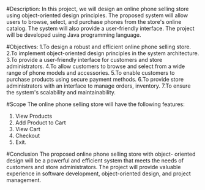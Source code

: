 #Description:
In this project, we will design an online phone selling
store using object-oriented design principles. The
proposed system will allow users to browse, select, and
purchase phones from the store's online catalog. The
system will also provide a user-friendly interface.
The project will be developed using Java programming
language.
 
#Objectives: 
1.To design a robust and efficient online phone
selling store.
2.To implement object-oriented design principles in
the system architecture.
3.To provide a user-friendly interface for customers
and store administrators.
4.To allow customers to browse and select from a
wide range of phone models and accessories.
5.To enable customers to purchase products using
secure payment methods.
6.To provide store administrators with an interface
to manage orders, inventory.
7.To ensure the system's scalability and
maintainability.

#Scope
The online phone selling store will have the following
features:
1. View Products      
2. Add Product to Cart
3. View Cart
4. Checkout
5. Exit.


#Conclusion
The proposed online phone selling store with object- oriented design will be a powerful and efficient system
that meets the needs of customers and store
administrators. The project will provide valuable
experience in software development, object-oriented
design, and project management.

